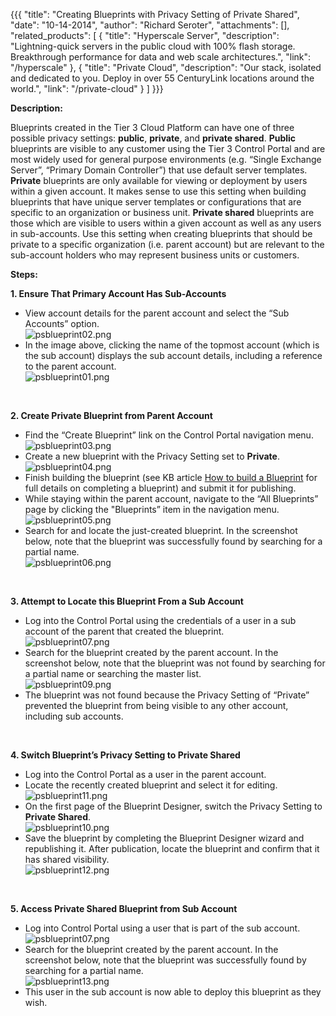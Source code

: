 {{{
  "title": "Creating Blueprints with Privacy Setting of Private Shared",
  "date": "10-14-2014",
  "author": "Richard Seroter",
  "attachments": [],
  "related_products": [ 
    {
      "title": "Hyperscale Server",
      "description": "Lightning-quick servers in the public cloud with 100% flash storage. Breakthrough performance for data and web scale architectures.",
      "link": "/hyperscale"
    },
    {
      "title": "Private Cloud",
      "description": "Our stack, isolated and dedicated to you. Deploy in over 55 CenturyLink locations around the world.",
      "link": "/private-cloud"
    }
  ]
}}}

<p><strong>Description:</strong>
</p>
<p>Blueprints created in the Tier 3 Cloud Platform can have one of three possible privacy settings: <strong>public</strong>, <strong>private</strong>, and <strong>private shared</strong>. <strong>Public</strong> blueprints are visible to any customer using
  the Tier 3 Control Portal and are most widely used for general purpose environments (e.g. “Single Exchange Server”, “Primary Domain Controller”) that use default server templates. <strong>Private</strong> blueprints are only available for viewing or
  deployment by users within a given account. It makes sense to use this setting when building blueprints that have unique server templates or configurations that are specific to an organization or business unit. <strong>Private shared</strong> blueprints
  are those which are visible to users within a given account as well as any users in sub-accounts. Use this setting when creating blueprints that should be private to a specific organization (i.e. parent account) but are relevant to the sub-account holders
  who may represent business units or customers.&nbsp;</p>
<p><strong>Steps:</strong>
</p>
<p><strong>1. Ensure That Primary Account Has Sub-Accounts</strong>
</p>
<ul>
  <li>View account details for the parent account and select the “Sub Accounts” option.
    <br /><img src="https://t3n.zendesk.com/attachments/token/wgmw3vxmqtromut/?name=psblueprint02.png" alt="psblueprint02.png" />
  </li>
  <li>In the image above, clicking the name of the topmost account (which is the sub account) displays the sub account details, including a reference to the parent account.
    <br /><img src="https://t3n.zendesk.com/attachments/token/wuomd0w4oeegq8j/?name=psblueprint01.png" alt="psblueprint01.png" />
  </li>
</ul>
<p>&nbsp;</p>
<p><strong>2. Create Private Blueprint from Parent Account</strong>
</p>
<ul>
  <li>Find the “Create Blueprint” link on the Control Portal navigation menu.
    <br /><img src="https://t3n.zendesk.com/attachments/token/ondbyattrhxkgjh/?name=psblueprint03.png" alt="psblueprint03.png" />
  </li>
  <li>Create a new blueprint with the Privacy Setting set to <strong>Private</strong>.
    <br /><img src="https://t3n.zendesk.com/attachments/token/j4vhu54k9pdk43s/?name=psblueprint04.png" alt="psblueprint04.png" />
  </li>
  <li>Finish building the blueprint (see KB article <a href="http://help.tier3.com/entries/21690282-how-to-build-a-blueprint" target="_blank">How to build a Blueprint</a> for full details on completing a blueprint) and submit it for publishing.</li>
  <li>While staying within the parent account, navigate to the “All Blueprints” page by clicking the "Blueprints” item in the navigation menu.
    <br /><img src="https://t3n.zendesk.com/attachments/token/fw0hvnwczmtprbf/?name=psblueprint05.png" alt="psblueprint05.png" />
  </li>
  <li>Search for and locate the just-created blueprint. In the screenshot below, note that the blueprint was successfully found by searching for a partial name.
    <br /><img src="https://t3n.zendesk.com/attachments/token/hqsgkwjvp7zsuqh/?name=psblueprint06.png" alt="psblueprint06.png" />
  </li>
</ul>
<p>&nbsp;</p>
<p><strong>3. Attempt to Locate this Blueprint From a Sub Account</strong>
</p>
<ul>
  <li>Log into the Control Portal using the credentials of a user in a sub account of the parent that created the blueprint.
    <br /><img src="https://t3n.zendesk.com/attachments/token/92haznk2acltw80/?name=psblueprint07.png" alt="psblueprint07.png" />
  </li>
  <li>Search for the blueprint created by the parent account. In the screenshot below, note that the blueprint was not found by searching for a partial name or searching the master list.
    <br /><img src="https://t3n.zendesk.com/attachments/token/aggescveqkymazy/?name=psblueprint09.png" alt="psblueprint09.png" />
  </li>
  <li>The blueprint was not found because the Privacy Setting of “Private” prevented the blueprint from being visible to any other account, including sub accounts.</li>
</ul>
<p>&nbsp;</p>
<p><strong>4. Switch Blueprint’s Privacy Setting to Private Shared</strong>
</p>
<ul>
  <li>Log into the Control Portal as a user in the parent account.</li>
  <li>Locate the recently created blueprint and select it for editing.
    <br /><img src="https://t3n.zendesk.com/attachments/token/tdkizt59irvekbh/?name=psblueprint11.png" alt="psblueprint11.png" />
  </li>
  <li>On the first page of the Blueprint Designer, switch the Privacy Setting to <strong>Private Shared</strong>.
    <br /><img src="https://t3n.zendesk.com/attachments/token/bqtjeztfm6twccn/?name=psblueprint10.png" alt="psblueprint10.png" />
  </li>
  <li>Save the blueprint by completing the Blueprint Designer wizard and republishing it. After publication, locate the blueprint and confirm that it has shared visibility.
    <br /><img src="https://t3n.zendesk.com/attachments/token/mp5plrzxrvhkzgi/?name=psblueprint12.png" alt="psblueprint12.png" />
  </li>
</ul>
<p>&nbsp;</p>
<p><strong>5. Access Private Shared Blueprint from Sub Account</strong>
</p>
<ul>
  <li>Log into Control Portal using a user that is part of the sub account.
    <br /><img src="https://t3n.zendesk.com/attachments/token/i1kjpoml35pwd09/?name=psblueprint07.png" alt="psblueprint07.png" />
  </li>
  <li>Search for the blueprint created by the parent account. In the screenshot below, note that the blueprint was successfully found by searching for a partial name.
    <br /><img src="https://t3n.zendesk.com/attachments/token/p8apsuyqsa2ookz/?name=psblueprint13.png" alt="psblueprint13.png" />
  </li>
  <li>This user in the sub account is now able to deploy this blueprint as they wish.</li>
</ul>